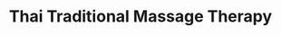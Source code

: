 ---
title: "Thai Traditional Massage Therapy"
url: /dun-laoghaire/thai-traditional-massage-therapy/
shop: Massage
---